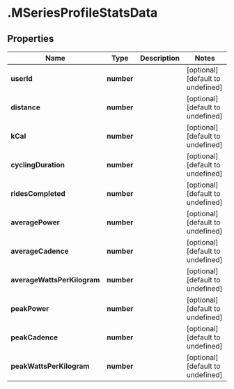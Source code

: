 # .MSeriesProfileStatsData

## Properties

Name | Type | Description | Notes
------------ | ------------- | ------------- | -------------
**userId** | **number** |  | [optional] [default to undefined]
**distance** | **number** |  | [optional] [default to undefined]
**kCal** | **number** |  | [optional] [default to undefined]
**cyclingDuration** | **number** |  | [optional] [default to undefined]
**ridesCompleted** | **number** |  | [optional] [default to undefined]
**averagePower** | **number** |  | [optional] [default to undefined]
**averageCadence** | **number** |  | [optional] [default to undefined]
**averageWattsPerKilogram** | **number** |  | [optional] [default to undefined]
**peakPower** | **number** |  | [optional] [default to undefined]
**peakCadence** | **number** |  | [optional] [default to undefined]
**peakWattsPerKilogram** | **number** |  | [optional] [default to undefined]

